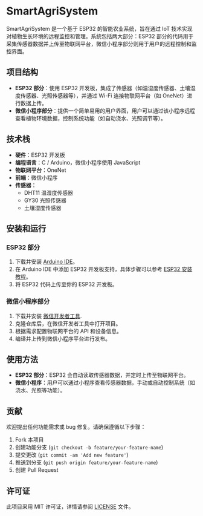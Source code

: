 # SmartAgriSystem

SmartAgriSystem 是一个基于 ESP32 的智能农业系统，旨在通过 IoT 技术实现对植物生长环境的远程监控和管理。系统包括两大部分：ESP32 部分的代码用于采集传感器数据并上传至物联网平台，微信小程序部分则用于用户的远程控制和监控界面。

## 项目结构

- **ESP32 部分**：使用 ESP32 开发板，集成了传感器（如温湿度传感器、土壤湿度传感器、光照传感器等），并通过 Wi-Fi 连接物联网平台（如 OneNet）进行数据上传。
- **微信小程序部分**：提供一个简单易用的用户界面，用户可以通过该小程序远程查看植物环境数据，控制系统功能（如自动浇水、光照调节等）。

## 技术栈

- **硬件**：ESP32 开发板
- **编程语言**：C / Arduino，微信小程序使用 JavaScript
- **物联网平台**：OneNet
- **前端**：微信小程序
- **传感器**：
  - DHT11 温湿度传感器
  - GY30 光照传感器
  - 土壤湿度传感器

## 安装和运行

### ESP32 部分

1. 下载并安装 [Arduino IDE](https://www.arduino.cc/en/software)。
2. 在 Arduino IDE 中添加 ESP32 开发板支持，具体步骤可以参考 [ESP32 安装教程](https://github.com/espressif/arduino-esp32#installation-instructions)。
3. 将 ESP32 代码上传至你的 ESP32 开发板。

### 微信小程序部分

1. 下载并安装 [微信开发者工具](https://mp.weixin.qq.com/debug/wxadoc/dev/download/).
2. 克隆仓库后，在微信开发者工具中打开项目。
3. 根据需求配置物联网平台的 API 和设备信息。
4. 编译并上传到微信小程序平台进行发布。

## 使用方法

- **ESP32 部分**：ESP32 会自动读取传感器数据，并定时上传至物联网平台。
- **微信小程序**：用户可以通过小程序查看传感器数据，手动或自动控制系统（如浇水、光照等功能）。

## 贡献

欢迎提出任何功能需求或 bug 修复。请确保遵循以下步骤：

1. Fork 本项目
2. 创建功能分支 (`git checkout -b feature/your-feature-name`)
3. 提交更改 (`git commit -am 'Add new feature'`)
4. 推送到分支 (`git push origin feature/your-feature-name`)
5. 创建 Pull Request

## 许可证

此项目采用 MIT 许可证，详情请参阅 [LICENSE](LICENSE) 文件。
